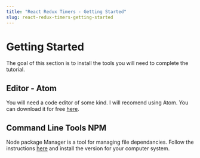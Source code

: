 ```yaml
---
title: "React Redux Timers - Getting Started"
slug: react-redux-timers-getting-started
---
```


# Getting Started 

The goal of this section is to install the tools you will need to complete the 
tutorial. 

## Editor - Atom

You will need a code editor of some kind. I will recomend using Atom. You can 
download it for free [here](https://atom.io).

## Command Line Tools NPM

Node package Manager is a tool for managing file dependancies. Follow the 
instructions [here](https://www.npmjs.com/package/npm) and install the version 
for your computer system. 

